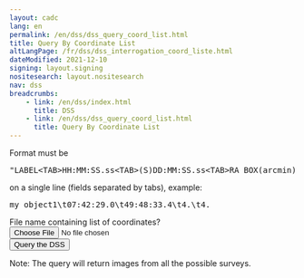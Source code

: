```yaml
---
layout: cadc
lang: en
permalink: /en/dss/dss_query_coord_list.html
title: Query By Coordinate List
altLangPage: /fr/dss/dss_interrogation_coord_liste.html
dateModified: 2021-12-10
signing: layout.signing
nositesearch: layout.nositesearch
nav: dss
breadcrumbs:
    - link: /en/dss/index.html
      title: DSS
    - link: /en/dss/dss_query_coord_list.html
      title: Query By Coordinate List
---
```

<p>
Format must be </p>
<pre>
"LABEL&lt;TAB&gt;HH:MM:SS.ss&lt;TAB&gt;(S)DD:MM:SS.ss&lt;TAB&gt;RA BOX(arcmin)&lt;TAB&gt;DEC BOX (arcmin)"
</pre>
<p> on a single line (fields separated by tabs),  example:</p>
<pre>
my_object1\t07:42:29.0\t49:48:33.4\t4.\t4.
</pre>

<div class="form-content">
  <form action="/cadcbin/en/dss/dss_query_coord_list.pl" method="POST" enctype="multipart/form-data">
      <div class="form-group">
        <label for="uploaded_file_coord" class="control-label">File name containing list of coordinates?</label>
        <input type="file" name="uploaded_file_coord" id="uploaded_file_coord" class="form-control" />
      </div>
      <input type="submit" class="btn btn-primary" value="Query the DSS" />
  </form>
</div>
<p class="text-info">Note: The query will return images from all the possible surveys.</p>
